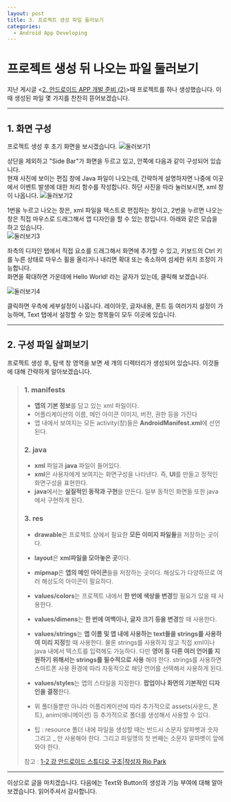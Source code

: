 ```yaml
---
layout: post
title: 3. 프로젝트 생성 파일 둘러보기
categories:
  - Android App Developing
---
```


# 프로젝트 생성 뒤 나오는 파일 둘러보기

지난 게시글 <[2. 안드로이드 APP 개발 준비 (2)](http://takeaimk.tk/android%20app%20developing/2019/09/09/(Android-Studio)2.%EA%B0%9C%EB%B0%9C-%EC%A4%80%EB%B9%84(2).html)>때 프로젝트를 하나 생성했습니다. 이 때 생성된 파일 몇 가지를 찬찬히 뜯어보겠습니다.

---

## 1. 화면 구성

프로젝트 생성 후 초기 화면을 보시겠습니다.
![둘러보기1](https://user-images.githubusercontent.com/44010902/65562752-70a33f00-df82-11e9-8b5a-50746e402573.PNG)  

상단을 제외하고 "Side Bar"가 화면을 두르고 있고, 안쪽에 다음과 같이 구성되어 있습니다.  
현재 사진에 보이는 편집 창에 Java 파일이 나오는데, 간략하게 설명하자면 나중에 이곳에서 이벤트 발생에 대한 처리 함수를 작성합니다.
하단 사진을 따라 눌러보시면, xml 창이 나옵니다.
![둘러보기2](https://user-images.githubusercontent.com/44010902/65562755-71d46c00-df82-11e9-87a7-a75d8b960c6f.PNG)  

1번을 누르고 나오는 창은, xml 파일을 텍스트로 편집하는 창이고, 2번을 누르면 나오는 창은 직접 마우스로 드래그해서 앱 디자인을 할 수 있는 창입니다. 아래와 같은 모습을 하고 있습니다.  
![둘러보기3](https://user-images.githubusercontent.com/44010902/65607060-de815200-dfe6-11e9-9a1e-e595ad7457b2.PNG)  

좌측의 디자인 탭에서 직접 요소를 드래그해서 화면에 추가할 수 있고, 키보드의 Ctrl 키를 누른 상태로 마우스 휠을 올리거나 내리면 확대 또는 축소하여 섬세한 위치 조정이 가능합니다.  
화면을 확대하면 가운데에 Hello World! 라는 글자가 있는데, 클릭해 보겠습니다.

![둘러보기4](https://user-images.githubusercontent.com/44010902/65607070-e0e3ac00-dfe6-11e9-8c2f-9f02023d980a.PNG)  

클릭하면 우측에 세부설정이 나옵니다. 레이아웃, 글자내용, 폰트 등 여러가지 설정이 가능하며, Text 탭에서 설정할 수 있는 항목들이 모두 이곳에 있습니다.  

---

## 2. 구성 파일 살펴보기

프로젝트 생성 후, 탐색 창 영역을 보면 세 개의 디렉터리가 생성되어 있습니다. 이것들에 대해 간략하게 알아보겠습니다.  

> ### 1. manifests
> - **앱의 기본 정보**를 담고 있는 xml 파일이다.
> - 어플리케이션의 이름, 메인 아이콘 이미지, 버전, 권한 등을 가진다
> - 앱 내에서 보여지는 모든 activity(창)들은 **AndroidManifest.xml**에 선언된다.
>
> ### 2. java
> - **xml** 파일과 **java** 파일이 들어있다.
> - **xml**은 사용자에게 보여지는 화면구성을 나타낸다. 즉, **UI**를 만들고 정적인 화면구성을 표현한다.
> - **java**에서는 **실질적인 동작과 구현**을 만든다. 일부 동적인 화면들 또한 java에서 구현하게 된다.
>
> ### 3. res
> - **drawable**은 프로젝트 상에서 필요한 **모든 이미지 파일들**을 저장하는 곳이다.
> - **layout**은 **xml파일을 모아놓은 곳**이다.
> - **mipmap**은 **앱의 메인 아이콘**들을 저장하는 곳이다. 해상도가 다양하므로 여러 해상도의 아이콘이 필요하다.
> - **values/colors**는 프로젝트 내에서 **한 번에 색상을 변경**할 필요가 있을 때 사용한다.
> - **values/dimens**는 **한 번에 여백이나, 글자 크기 등을 변경**할 때 사용한다. 
> - **values/strings**는 **앱 이름 및 앱 내에 사용하는 text들을 strings를 사용하여 미리 지정**할 때 사용한다. 물론 strings를 사용하지 않고 직접 xml이나 java 내에서 텍스트를 입력해도 가능하다. 다만 **영어 등 다른 여러 언어를 지원하기 위해서는 strings를 필수적으로 사용** 해야 한다. strings를 사용하면 스마트폰 사용 환경에 따라 자동적으로 해당 언어를 선택해서 사용하게 된다.
> - **values/styles**는 앱의 스타일을 지정한다. **팝업이나 화면의 기본적인 디자인을 결정**한다.
> - 위 폴더들뿐만 아니라 어플리케이션에 따라 추가적으로 assets(사운드, 폰트), anim(애니메이션) 등 추가적으로 폴더를 생성해서 사용할 수 있다.
>
> - 팁 : resource 폴더 내에 파일을 생성할 때는 반드시 소문자 알파벳과 숫자 그리고 _ 만 사용해야 한다. 그리고 파일명의 첫 번째는 소문자 알파벳이 앞에 와야 한다.
>
>참고 : [1-2 강 안드로이드 스튜디오 구조|작성자 Rio Park](https://blog.naver.com/pahapck0/220586927852)

---

이상으로 글을 마치겠습니다. 다음에는 Text와 Button의 생성과 기능 부여에 대해 알아보겠습니다.
읽어주셔서 감사합니다.
